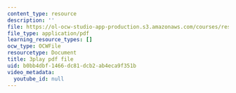 ```yaml
---
content_type: resource
description: ''
file: https://ol-ocw-studio-app-production.s3.amazonaws.com/courses/res-9-003-brains-minds-and-machines-summer-course-summer-2015/b0bb4dbf1466dc81dcb2ab4eca9f351b_2304746.pdf
file_type: application/pdf
learning_resource_types: []
ocw_type: OCWFile
resourcetype: Document
title: 3play pdf file
uid: b0bb4dbf-1466-dc81-dcb2-ab4eca9f351b
video_metadata:
  youtube_id: null
---
```


